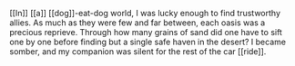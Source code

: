 [[In]] [[a]] [[dog]]-eat-dog world, I was lucky enough to find trustworthy allies. As much as they were few and far between, each oasis was a precious reprieve. Through how many grains of sand did one have to sift one by one before finding but a single safe haven in the desert? I became somber, and my companion was silent for the rest of the car [[ride]].